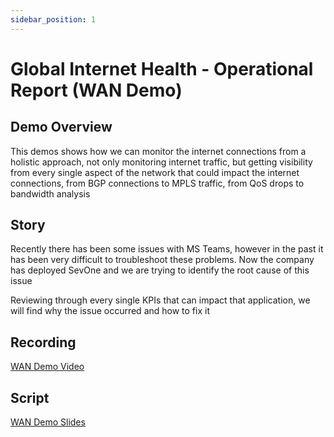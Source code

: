```yaml
---
sidebar_position: 1
---
```


# Global Internet Health - Operational Report (WAN Demo)
## Demo Overview
This demos shows how we can monitor the internet connections from a holistic approach, not only monitoring internet traffic, but getting visibility from every single aspect of the network that could impact the internet connections, from BGP connections to MPLS traffic, from QoS drops to bandwidth analysis

## Story
Recently there has been some issues with MS Teams, however in the past it has been very difficult to troubleshoot these problems. Now the company has deployed SevOne and we are trying to identify the root cause of this issue

Reviewing through every single KPIs that can impact that application, we will find why the issue occurred and how to fix it

## Recording

[WAN Demo Video](https://ibm.seismic.com/app?ContentId=47869caf-c699-40ff-9413-9dca21f83ef7#/doccenter/861ea1fd-99e0-44d7-9135-85412e5c28d1/doc/%252Fdd3359e5f7-a856-a91b-7688-41024b2ac637%252FdfNTY4NmVhOWItY2RkNS04ZWY3LTZkNzItZTQwZjczMWUyMjk1%252CPT0%253D%252CQXV0b21hdGlvbg%253D%253D%252FdfNDRmODBlMzMtY2ViMC0zMDI1LTVhNDEtNzg2OTg4MWVmZDBl%252CPT0%253D%252CU2V2T25l%252FdfOTRiYmU4NTQtNWY4NC03Y2QyLWZjYWUtOGIxYmFmZjkyZThk%252CPT0%253D%252CRGVtbw%253D%253D%252Flf3f69a08a-b9ff-43fc-923e-3a8762518530//?mode=view&parentPath=sessionStorage)


## Script

[WAN Demo Slides](https://ibm.seismic.com/app?ContentId=47869caf-c699-40ff-9413-9dca21f83ef7#/doccenter/861ea1fd-99e0-44d7-9135-85412e5c28d1/doc/%252Fdd3359e5f7-a856-a91b-7688-41024b2ac637%252FdfNTY4NmVhOWItY2RkNS04ZWY3LTZkNzItZTQwZjczMWUyMjk1%252CPT0%253D%252CQXV0b21hdGlvbg%253D%253D%252FdfNDRmODBlMzMtY2ViMC0zMDI1LTVhNDEtNzg2OTg4MWVmZDBl%252CPT0%253D%252CU2V2T25l%252FdfOTRiYmU4NTQtNWY4NC03Y2QyLWZjYWUtOGIxYmFmZjkyZThk%252CPT0%253D%252CRGVtbw%253D%253D%252Flfc55301fa-01bb-436d-9169-df7585ae9473//?mode=view&parentPath=sessionStorage)





